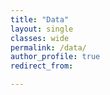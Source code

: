 ```yaml
---
title: "Data"
layout: single
classes: wide
permalink: /data/
author_profile: true
redirect_from:

---
```

